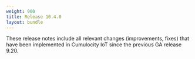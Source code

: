 ```yaml
---
weight: 900
title: Release 10.4.0
layout: bundle
---
```


These release notes include all relevant changes (improvements, fixes) that have been implemented in Cumulocity IoT since the previous GA release 9.20.